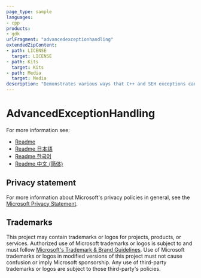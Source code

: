 ```yaml
---
page_type: sample
languages:
- cpp
products:
- gdk
urlFragment: "advancedexceptionhandling"
extendedZipContent:
- path: LICENSE
  target: LICENSE
- path: Kits
  target: Kits
- path: Media
  target: Media
description: "Demonstrates various ways that C++ and SEH exceptions can occur in Microsoft GDK titles including advanced scenarios."
---
```


# AdvancedExceptionHandling

For more information see: 
- [Readme](https://github.com/microsoft/Xbox-GDK-Samples/blob/main/Samples/System/AdvancedExceptionHandling/readme_en-us.md)
- [Readme 日本語](https://github.com/microsoft/Xbox-GDK-Samples/blob/main/Samples/System/AdvancedExceptionHandling/readme_ja-jp.md)
- [Readme 한국어](https://github.com/microsoft/Xbox-GDK-Samples/blob/main/Samples/System/AdvancedExceptionHandling/readme_ko-kr.md)
- [Readme 中文 (简体)](https://github.com/microsoft/Xbox-GDK-Samples/blob/main/Samples/System/AdvancedExceptionHandling/readme_zh-cn.md)

## Privacy statement

For more information about Microsoft's privacy policies in general, see the [Microsoft Privacy Statement](https://privacy.microsoft.com/privacystatement/).

## Trademarks

This project may contain trademarks or logos for projects, products, or services. Authorized use of Microsoft trademarks or logos is subject to and must follow [Microsoft's Trademark & Brand Guidelines](https://www.microsoft.com/en-us/legal/intellectualproperty/trademarks/usage/general). Use of Microsoft trademarks or logos in modified versions of this project must not cause confusion or imply Microsoft sponsorship. Any use of third-party trademarks or logos are subject to those third-party's policies.
